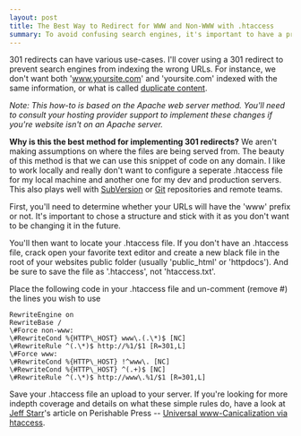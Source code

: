 ```yaml
---
layout: post
title: The Best Way to Redirect for WWW and Non-WWW with .htaccess
summary: To avoid confusing search engines, it's important to have a properly configured 301 redirect for your base domain. You must decide whether to use the 'www' sub-domain or to ditch the antiquated prefix in favor of a cleaner URL.
---
```


301 redirects can have various use-cases. I'll cover using a 301 redirect to prevent search engines from indexing the wrong URLs. For instance, we don't want both 'www.yoursite.com' and 'yoursite.com' indexed with the same information, or what is called [duplicate content](https://support.google.com/webmasters/answer/66359?hl=en).

*Note: This how-to is based on the Apache web server method. You'll need to consult your hosting provider support to implement these changes if you're website isn't on an Apache server.*

**Why is this the best method for implementing 301 redirects?** We aren't making assumptions on where the files are being served from. The beauty of this method is that we can use this snippet of code on any domain. I like to work locally and really don't want to configure a seperate .htaccess file for my local machine and another one for my dev and production servers. This also plays well with [SubVersion](http://subversion.apache.org/) or [Git](http://git-scm.com/) repositories and remote teams.

First, you'll need to determine whether your URLs will have the 'www' prefix or not. It's important to chose a structure and stick with it as you don't want to be changing it in the future. 

You'll then want to locate your .htaccess file. If you don't have an .htaccess file, crack open your favorite text editor and create a new black file in the root of your websites public folder (usually 'public_html' or 'httpdocs'). And be sure to save the file as '.htaccess', not 'htaccess.txt'.

Place the following code in your .htaccess file and un-comment (remove #) the lines you wish to use
<pre class="language-clike prettycode"><code class="language-clike">RewriteEngine on
RewriteBase /  
\#Force non-www:
\#RewriteCond %{HTTP\_HOST} www\.(.\*)$ [NC]
\#RewriteRule ^(.\*)$ http://%1/$1 [R=301,L]  
\#Force www:
\#RewriteCond %{HTTP\_HOST} !^www\. [NC]
\#RewriteCond %{HTTP\_HOST} ^(.+)$ [NC]
\#RewriteRule ^(.\*)$ http://www\.%1/$1 [R=301,L]
</code></pre>

Save your .htaccess file an upload to your server. If you're looking for more indepth coverage and details on what these simple rules do, have a look at [Jeff Starr](https://twitter.com/perishable)'s article on Perishable Press -- [Universal www-Canicalization via htaccess](http://perishablepress.com/universal-www-canonicalization-via-htaccess/).
